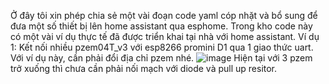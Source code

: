 Ở đây tôi xin phép chia sẻ một vài đoạn code yaml cóp nhặt và bổ sung để đưa một số thiết bị lên home assistant qua esphome.
Trong kho code này có một vài ví dụ thực tế đã được triển khai tại nhà với home assistant.
Ví dụ 1: Kết nối nhiều pzem04T_v3 với esp8266 promini D1 qua 1 giao thức uart.
Với ví dụ này, cần phải đổi địa chỉ pzem nhé.
![image](https://github.com/paulsteigel/esphome_example/assets/8839597/b1666e1b-2038-4fd3-b502-07e5dc4c906b)
Hiện tại với 3 pzem trở xuống thì chưa cần phải nối mạch với diode và pull up resitor.
